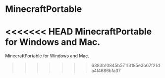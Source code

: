 MinecraftPortable
=================

<<<<<<< HEAD
MinecraftPortable for Windows and Mac.
=======
MinecraftPortable for Windows and Mac.
>>>>>>> 6383b10845b57113185e3b67f21da4f4686bfa37
